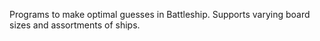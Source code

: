 Programs to make optimal guesses in Battleship. Supports varying board sizes and assortments of ships.
